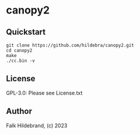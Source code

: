 # canopy2



## Quickstart

```
git clone https://github.com/hildebra/canopy2.git
cd canopy2
make
./cc.bin -v
```


## License

GPL-3.0: Please see License.txt

## Author

Falk Hildebrand, (c) 2023


